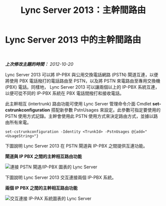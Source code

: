 ﻿---
title: Lync Server 2013：主幹間路由
TOCTitle: 主幹間路由
ms:assetid: d3a33b4a-8bf4-4a8c-a371-8ef79e740780
ms:mtpsurl: https://technet.microsoft.com/zh-tw/library/JJ205272(v=OCS.15)
ms:contentKeyID: 49292411
ms.date: 08/24/2015
mtps_version: v=OCS.15
ms.translationtype: HT
---

# Lync Server 2013 中的主幹間路由

 

_**上次修改主題的時間：** 2012-10-20_

Lync Server 2013 可以將 IP-PBX 與公用交換電話網路 (PSTN) 閘道互連，以便將使用 PBX 電話撥打的電話路由至 PSTN，以及將 PSTN 來電路由至專用交換機 (PBX) 電話。同樣地， Lync Server 2013 可以讓兩個以上的 IP-PBX 系統互連，以便可從不同的 IP-PBX 系統在 PBX 電話間撥打和接收電話。

此主幹相互 (intertrunk) 路由功能可使用 Lync Server 管理命令介面 Cmdlet **set-cstrunkconfiguration** 搭配新參數 PstnUsages 來設定。此參數可指定要使用的 PSTN 使用方式記錄。主幹會使用此 PSTN 使用方式來決定路由方式，並據以路由所有來電。

    set-cstrunkconfiguration -Identity <TrunkId> -PstnUsages @{add="<UsageString>"}

下圖說明 Lync Server 2013 在 PSTN 閘道與 IP-PBX 之間提供互連功能。

**閘道與 IP PBX 之間的主幹相互路由功能**

![連接 PSTN 閘道/IP-PBX 圖表的 Lync Server](images/JJ721940.cc3858ca-2ee3-4d51-8a51-db078366b50b(OCS.15).jpg "連接 PSTN 閘道/IP-PBX 圖表的 Lync Server")

下圖說明 Lync Server 2013 交互連接兩個 IP-PBX 系統。

**兩個 IP PBX 之間的主幹相互路由功能**

![交互連接 IP-PAX 系統圖表的 Lync Server](images/JJ721940.6ba18ec9-df70-498a-9cf7-7fc41e5ec432(OCS.15).jpg "交互連接 IP-PAX 系統圖表的 Lync Server")

